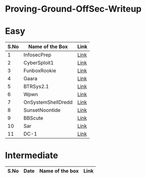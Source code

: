 # Proving-Ground-OffSec-Writeup


# Easy
|S.No| Name of the Box    | Link                                                                                                         |
|----|--------------------|--------------------------------------------------------------------------------------------------------------|
|1   | InfosecPrep        | [Link](https://github.com/ctflearner/Proving-Ground-OffSec-Writeup/blob/main/WARMUP-CATEGORY/InfosecPrep.md) |
|2   | CyberSploit1       | [Link](https://github.com/ctflearner/Proving-Ground-OffSec-Writeup/blob/main/WARMUP-CATEGORY/CyberSploit1.md)                                                                          |
|3   | FunboxRookie       | [Link](https://github.com/ctflearner/Proving-Ground-OffSec-Writeup/blob/main/WARMUP-CATEGORY/FunboxRookie.md)                                                                       |
|4   |Gaara               |[Link](https://github.com/ctflearner/Proving-Ground-OffSec-Writeup/blob/main/WARMUP-CATEGORY/Gaara.md)|
|5   |BTRSys2.1           |[Link](https://github.com/ctflearner/Proving-Ground-OffSec-Writeup/blob/main/Get%20To%20Work/BTRSys2.1.md)|
|6   |Wpwn                |[Link](https://github.com/ctflearner/Proving-Ground-OffSec-Writeup/blob/main/WARMUP-CATEGORY/Wpwn.md)|
|7   |OnSystemShellDredd  |[Link](https://github.com/ctflearner/Proving-Ground-OffSec-Writeup/blob/main/WARMUP-CATEGORY/OnSystemShellDredd.md)|
|8   |SunsetNoontide     |[Link](https://github.com/ctflearner/Proving-Ground-OffSec-Writeup/blob/main/WARMUP-CATEGORY/SunsetNoontide.md)    |
|9   |BBScute            |[Link](https://github.com/ctflearner/Proving-Ground-OffSec-Writeup/blob/main/WARMUP-CATEGORY/BBSCute.md)|
|10  |Sar                |[Link](https://github.com/ctflearner/Proving-Ground-OffSec-Writeup/blob/main/WARMUP-CATEGORY/Sar.md)|
|11  |DC-1               |[Link](https://github.com/ctflearner/Proving-Ground-OffSec-Writeup/blob/main/WARMUP-CATEGORY/DC-1.md)|

# Intermediate
|S.No| Date | Name of the box  | Link |
|----|-----|-------------------|------|
